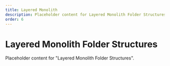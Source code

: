 ```yaml
---
title: Layered Monolith
description: Placeholder content for Layered Monolith Folder Structures.
order: 6
---
```


# Layered Monolith Folder Structures

Placeholder content for "Layered Monolith Folder Structures".
